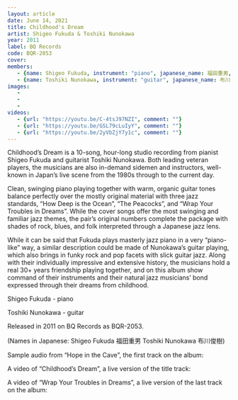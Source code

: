 ```yaml
---
layout: article
date: June 14, 2021
title: Childhood's Dream
artist: Shigeo Fukuda & Toshiki Nunokawa
year: 2011
label: BQ Records
code: BQR-2053
cover: 
members:
   - {name: Shigeo Fukuda, instrument: "piano", japanese_name: 福田重男, url: "https://shigeofukuda.com/"}
   - {name: Toshiki Nunokawa, instrument: "guitar", japanese_name: 布川俊樹, url: "https://toshikinunokawa.jimdofree.com/"}
images:
   - 
   - 
   - 
videos: 
   - {url: "https://youtu.be/C-4tsJ97NZI", comment: ""}
   - {url: "https://youtu.be/GSL79cLuIyY", comment: ""}
   - {url: "https://youtu.be/2yVbZjY7y1c", comment: ""}
---
```

Childhood’s Dream is a 10-song, hour-long studio recording from pianist Shigeo Fukuda and guitarist Toshiki Nunokawa. Both leading veteran players, the musicians are also in-demand sidemen and instructors, well-known in Japan’s live scene from the 1980s through to the current day.

Clean, swinging piano playing together with warm, organic guitar tones balance perfectly over the mostly original material with three jazz standards, “How Deep is the Ocean”, “The Peacocks”, and “Wrap Your Troubles in Dreams”. While the cover songs offer the most swinging and familiar jazz themes, the pair’s original numbers complete the package with shades of rock, blues, and folk interpreted through a Japanese jazz lens.

While it can be said that Fukuda plays masterly jazz piano in a very “piano-like” way, a similar description could be made of Nunokawa’s guitar playing, which also brings in funky rock and pop facets with slick guitar jazz. Along with their individually impressive and extensive history, the musicians hold a real 30+ years friendship playing together, and on this album show command of their instruments and their natural jazz musicians’ bond expressed through their dreams from childhood.

Shigeo Fukuda - piano

Toshiki Nunokawa - guitar

Released in 2011 on BQ Records as BQR-2053.

(Names in Japanese: Shigeo Fukuda 福田重男 Toshiki Nunokawa 布川俊樹)

Sample audio from “Hope in the Cave”, the first track on the album:

A video of “Childhood’s Dream”, a live version of the title track:

A video of “Wrap Your Troubles in Dreams”, a live version of the last track on the album:


